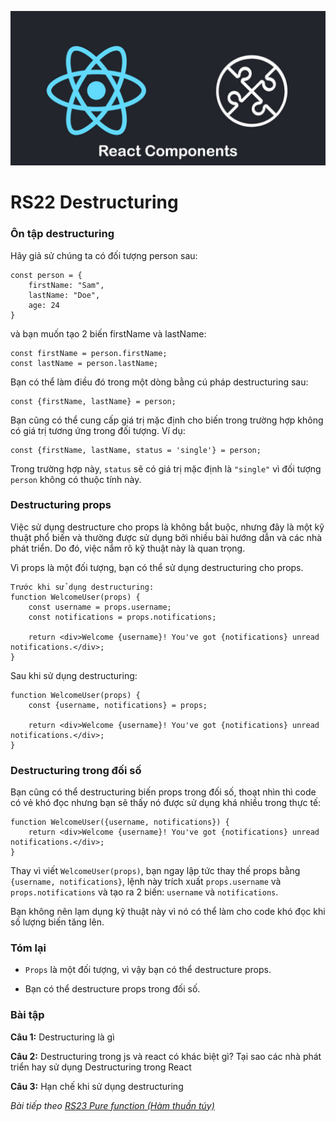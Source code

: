 ![Create-HTML-1](images/components.jpg) 

# RS22 Destructuring

### Ôn tập destructuring

Hãy giả sử chúng ta có đối tượng person sau:

```
const person = {
    firstName: "Sam",
    lastName: "Doe",
    age: 24
}
```

và bạn muốn tạo 2 biến firstName và lastName:

```
const firstName = person.firstName;
const lastName = person.lastName;
```

Bạn có thể làm điều đó trong một dòng bằng cú pháp destructuring sau:

```
const {firstName, lastName} = person;
```

Bạn cũng có thể cung cấp giá trị mặc định cho biến trong trường hợp không có giá trị tương ứng trong đối tượng. Ví dụ:

```
const {firstName, lastName, status = 'single'} = person;
```

Trong trường hợp này, `status` sẽ có giá trị mặc định là `"single"` vì đối tượng `person` không có thuộc tính này.

### Destructuring props

Việc sử dụng destructure cho props là không bắt buộc, nhưng đây là một kỹ thuật phổ biến và thường được sử dụng bởi nhiều bài hướng dẫn và các nhà phát triển. Do đó, việc nắm rõ kỹ thuật này là quan trọng.

Vì props là một đối tượng, bạn có thể sử dụng destructuring cho props.

```
Trước khi sử dụng destructuring:
function WelcomeUser(props) {
    const username = props.username;
    const notifications = props.notifications;

    return <div>Welcome {username}! You've got {notifications} unread notifications.</div>;
}
```

Sau khi sử dụng destructuring:

```
function WelcomeUser(props) {
    const {username, notifications} = props;

    return <div>Welcome {username}! You've got {notifications} unread notifications.</div>;
}
```
### Destructuring trong đối số

Bạn cũng có thể destructuring biến props trong đối số, thoạt nhìn thì code có vẻ khó đọc nhưng bạn sẽ thấy nó được sử dụng khá nhiều trong thực tế:

```
function WelcomeUser({username, notifications}) {
    return <div>Welcome {username}! You've got {notifications} unread notifications.</div>;
}
```

Thay vì viết `WelcomeUser(props)`, bạn ngay lập tức thay thế props bằng `{username, notifications}`, lệnh này trích xuất `props.username` và `props.notifications` và tạo ra 2 biến: `username` và `notifications`.

Bạn không nên lạm dụng kỹ thuật này vì nó có thể làm cho code khó đọc khi số lượng biến tăng lên.

### Tóm lại

- `Props` là một đối tượng, vì vậy bạn có thể destructure props.

- Bạn có thể destructure props trong đối số.

### Bài tập

**Câu 1:** Destructuring là gì 

**Câu 2:** Destructuring trong js và react có khác biệt gì? Tại sao các nhà phát triển hay sử dụng Destructuring trong React 

**Câu 3:** Hạn chế khi sử dụng destructuring

*Bài tiếp theo [RS23 Pure function (Hàm thuần túy)](/lesson/session/session_023_pure_function.md)*
